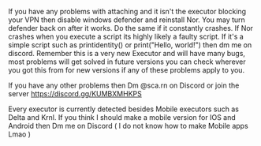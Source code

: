 If you have any problems with attaching and it isn't the executor blocking your VPN then disable windows defender and reinstall Nor. You may turn defender back on after it works.	Do the same if it constantly crashes.
If Nor crashes when you execute a script its highly likely a faulty script. If it's a simple script such as printidentity() or print("Hello, world!") then dm me on discord.
Remember this is a very new Executor and will have many bugs, most problems will get solved in future versions you can check wherever you got this from for new versions if any of these problems apply to you.


If you have any other problems then Dm  @sca.rn on Discord or join the server https://discord.gg/KUMBXMHKPS  

Every executor is currently detected besides Mobile executors such as Delta and Krnl. If you think I should make a mobile version for IOS and Android then Dm me on Discord ( I do not know how to make Mobile apps Lmao )
